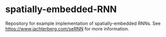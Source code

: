 # spatially-embedded-RNN
Repository for example implementation of spatially-embedded RNNs. See https://www.jachterberg.com/seRNN for more information.

